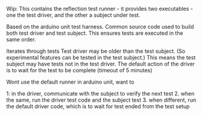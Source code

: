Wip:
This contains the reflection test runner - it provides two executables - one the test driver, and the other a subject under test.



Based on the arduino unit test harness.
Common source code used to build both test driver and test subject. This ensures tests are executed in the same order.

Iterates through tests
Test driver may be older than the test subject. (So experimental features can be tested in the test subject.)
This means the test subject may have tests not in the test driver.
The default action of the driver is to wait for the test to be complete (timeout of 5 minutes)

Wont use the default runner in arduino unit, want to

1: in the driver, communicate with the subject to verify the next test
2. when the same, run the driver test code and the subject test
3. when different, run the default driver code, which is to wait for test ended from the test setup







